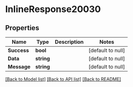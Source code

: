 # InlineResponse20030

## Properties
Name | Type | Description | Notes
------------ | ------------- | ------------- | -------------
**Success** | **bool** |  | [default to null]
**Data** | **string** |  | [default to null]
**Message** | **string** |  | [default to null]

[[Back to Model list]](../README.md#documentation-for-models) [[Back to API list]](../README.md#documentation-for-api-endpoints) [[Back to README]](../README.md)

